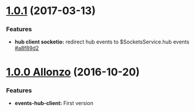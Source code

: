 <a name="1.0.1"></a>
# [1.0.1](https://github.com/CodeCorico/allons-y-events-hub-client/compare/1.0.0...1.0.1) (2017-03-13)

### Features
* **hub client socketio:** redirect hub events to $SocketsService.hub events [#a8f89d2](https://github.com/CodeCorico/allons-y-events-hub-client/commit/a8f89d2)

<a name="1.0.0"></a>

# [1.0.0 Allonzo](https://github.com/CodeCorico/allons-y-events-hub-client/releases/tag/1.0.0) (2016-10-20)


### Features

* **events-hub-client:** First version

